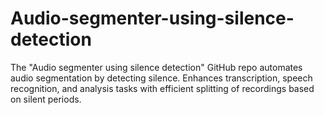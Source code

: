 # Audio-segmenter-using-silence-detection
The "Audio segmenter using silence detection" GitHub repo automates audio segmentation by detecting silence. Enhances transcription, speech recognition, and analysis tasks with efficient splitting of recordings based on silent periods.

